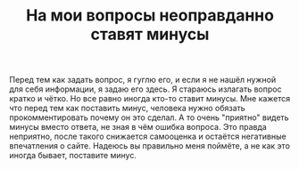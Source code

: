﻿---
title: "На мои вопросы неоправданно ставят минусы"
se.owner.user_id: 362837
se.owner.display_name: "Тимон Яблоков"
se.owner.link: "https://ru.meta.stackoverflow.com/users/362837/%d0%a2%d0%b8%d0%bc%d0%be%d0%bd-%d0%af%d0%b1%d0%bb%d0%be%d0%ba%d0%be%d0%b2"
se.link: "https://ru.meta.stackoverflow.com/questions/11586/%d0%9d%d0%b0-%d0%bc%d0%be%d0%b8-%d0%b2%d0%be%d0%bf%d1%80%d0%be%d1%81%d1%8b-%d0%bd%d0%b5%d0%be%d0%bf%d1%80%d0%b0%d0%b2%d0%b4%d0%b0%d0%bd%d0%bd%d0%be-%d1%81%d1%82%d0%b0%d0%b2%d1%8f%d1%82-%d0%bc%d0%b8%d0%bd%d1%83%d1%81%d1%8b"
se.question_id: 11586
se.post_type: question
---
<p>Перед тем как задать вопрос, я гуглю его, и если я не нашёл нужной для себя информации, я задаю его здесь. Я стараюсь излагать вопрос кратко и чётко. Но все равно иногда кто-то ставит минусы. Мне кажется что перед тем как поставить минус, человека нужно обязать прокомментировать почему он это сделал. А то очень &quot;приятно&quot; видеть минусы вместо ответа, не зная в чём ошибка вопроса. Это правда неприятно, после такого снижается самооценка и остаётся негативные впечатления о сайте. Надеюсь вы правильно меня поймёте, а не как это иногда бывает, поставите минус.</p>
